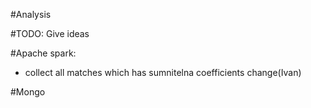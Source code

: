 #Analysis

#TODO: Give ideas 

#Apache spark:
- collect all matches which has sumnitelna coefficients change(Ivan)

#Mongo
